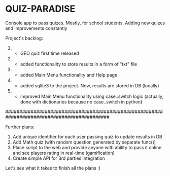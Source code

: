 # QUIZ-PARADISE
Console app to pass quizes. Mostly, for school students. 
Adding new quizes and improvements constantly

Project's backlog:
1. - GEO quiz first time released
2. - added functionality to store results in a form of "txt" file
3. - added Main Menu functionality and Help page
4. - added sqlite3 to the project. Now, results are stored in DB (locally)
5. - improved Main Menu functionality using case..switch logic (actually, done with dictionaries because no case..switch in python)

#############################################################################################

Further plans:
1) Add unique identifier for each user passing quiz to update results in DB
2) Add Math quiz (with random question generated by separate func())
3) Place script to the web and provide anyone with ability to pass it online and see players rating in real-time (gamification)
4) Create simple API for 3rd parties integration

Let's see what it takes to finish all the plans :)
